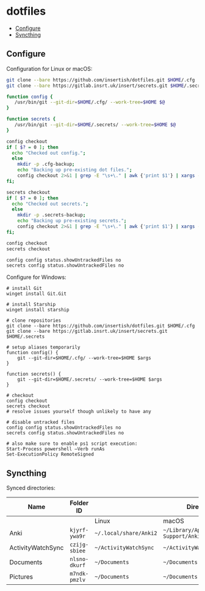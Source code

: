 # dotfiles

- [Configure](#configure)
- [Syncthing](#syncthing)

## Configure

Configuration for Linux or macOS:

```bash
git clone --bare https://github.com/insertish/dotfiles.git $HOME/.cfg
git clone --bare https://gitlab.insrt.uk/insert/secrets.git $HOME/.secrets

function config {
   /usr/bin/git --git-dir=$HOME/.cfg/ --work-tree=$HOME $@
}

function secrets {
   /usr/bin/git --git-dir=$HOME/.secrets/ --work-tree=$HOME $@
}

config checkout
if [ $? = 0 ]; then
  echo "Checked out config.";
  else
    mkdir -p .cfg-backup;
    echo "Backing up pre-existing dot files.";
    config checkout 2>&1 | grep -E "\s+\." | awk {'print $1'} | xargs -I{} sh -c "mkdir -p .cfg-backup/\$(dirname {}); mv {} .cfg-backup/{}"
fi;

secrets checkout
if [ $? = 0 ]; then
  echo "Checked out secrets.";
  else
    mkdir -p .secrets-backup;
    echo "Backing up pre-existing secrets.";
    config checkout 2>&1 | grep -E "\s+\." | awk {'print $1'} | xargs -I{} sh -c "mkdir -p .secrets-backup/\$(dirname {}); mv {} .secrets-backup/{}"
fi;

config checkout
secrets checkout

config config status.showUntrackedFiles no
secrets config status.showUntrackedFiles no
```

Configure for Windows:

```pwsh
# install Git
winget install Git.Git

# install Starship
winget install starship

# clone repositories
git clone --bare https://github.com/insertish/dotfiles.git $HOME/.cfg
git clone --bare https://gitlab.insrt.uk/insert/secrets.git $HOME/.secrets

# setup aliases temporarily
function config() {
    git --git-dir=$HOME/.cfg/ --work-tree=$HOME $args
}

function secrets() {
    git --git-dir=$HOME/.secrets/ --work-tree=$HOME $args
}

# checkout
config checkout
secrets checkout
# resolve issues yourself though unlikely to have any

# disable untracked files
config config status.showUntrackedFiles no
secrets config status.showUntrackedFiles no

# also make sure to enable ps1 script execution:
Start-Process powershell –Verb runAs
Set-ExecutionPolicy RemoteSigned
```

## Syncthing

Synced directories:

<table>
  <thead>
    <tr>
      <th rowspan=2 width="120px">Name</th>
      <th rowspan=2 width="180px">Folder ID</th>
      <th colspan=3>Directory</th>
    </tr>
  </thead>
  <tbody>
    <tr>
      <td></td>
      <td></td>
      <td>Linux</td>
      <td>macOS</td>
      <td>Windows</td>
    </tr>
    <tr>
      <td>Anki</td>
      <td><code>kjyrf-ywa9r</code></td>
      <td><code>~/.local/share/Anki2</code></td>
      <td><code>~/Library/Application Support/Anki2</code></td>
      <td><code>%APPDATA%\Anki2</code></td>
    </tr>
    <tr>
      <td>ActivityWatchSync</td>
      <td><code>czijg-sbiee</code></td>
      <td><code>~/ActivityWatchSync</code></td>
      <td><code>~/ActivityWatchSync</code></td>
      <td></td>
    </tr>
    <tr>
      <td>Documents</td>
      <td><code>nlsno-dkurf</code></td>
      <td><code>~/Documents</code></td>
      <td><code>~/Documents</code></td>
      <td><code>%UserProfile%\Documents</code></td>
    </tr>
    <tr>
      <td>Pictures</td>
      <td><code>m7ndk-pmzlv</code></td>
      <td><code>~/Documents</code></td>
      <td><code>~/Documents</code></td>
      <td><code>%UserProfile%\Pictures</code></td>
    </tr>
</table>
